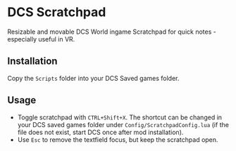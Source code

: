 # DCS Scratchpad

Resizable and movable DCS World ingame Scratchpad for quick notes - especially useful in VR.

## Installation

Copy the `Scripts` folder into your DCS Saved games folder.

## Usage

- Toggle scratchpad with `CTRL+Shift+X`. The shortcut can be changed in your DCS saved games folder under `Config/ScratchpadConfig.lua` (if the file does not exist, start DCS once after mod installation).
- Use `Esc` to remove the textfield focus, but keep the scratchpad open.